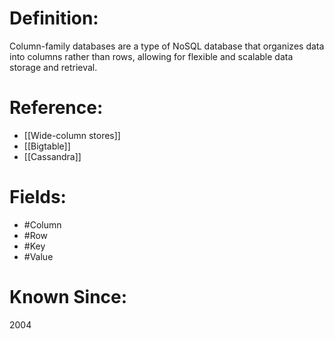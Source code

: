 

# Definition:
Column-family databases are a type of NoSQL database that organizes data into columns rather than rows, allowing for flexible and scalable data storage and retrieval.

# Reference:
- [[Wide-column stores]]
- [[Bigtable]]
- [[Cassandra]]

# Fields: 
- #Column
- #Row
- #Key
- #Value

# Known Since:
2004

